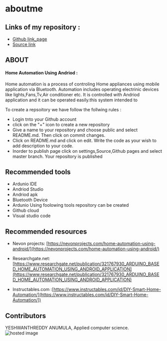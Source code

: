 # aboutme



## Links of my repository :
- [Github link_page](https://yeshwanthreddy2019.github.io/aboutme/ "page")
- [Source link](https://github.com/Yeshwanthreddy2019/aboutme "source")
 
 
 
 ## ABOUT
 
#### Home Automation Using Andriod :
Home automation is a process of controling Home appliances using mobile application via Bluetooth. Automation includes operating electrinic devices like lights,Fans,Tv,Air conditioner etc. It is controlled with Andriod application and it can be operated easily.this system intended to

To create a repsoitory we have follow the follwing rules :
- Login tnto your Github account
- click on the "+" icon to create a new repository
- Give a name to your repository and choose public and select README.md. Then click on commit changes.
- Click on README.md and click on edit. Write the code as your wish to add description to your code.
- Inorder to publish page click on settings,Source,Github pages and select master branch. Your repository is published
## Recommended tools
- Ardunio IDE
- Andriod Studio
- Andriod apk
- Bluetooth Device
- Ardunio 
Using foolowing tools repository can be created
- Github cloud
- Visual studio code

## Recommended resources
- Nevon projects: [https://nevonprojects.com/home-automation-using-android/](https://nevonprojects.com/home-automation-using-android/)

- Researchgate.net: [https://www.researchgate.net/publication/321767930_ARDUINO_BASED_HOME_AUTOMATION_USING_ANDROID_APPLICATION](https://www.researchgate.net/publication/321767930_ARDUINO_BASED_HOME_AUTOMATION_USING_ANDROID_APPLICATION)

- Instructables.com :[https://www.instructables.com/id/DIY-Smart-Home-Automation/](https://www.instructables.com/id/DIY-Smart-Home-Automation/])


## Contributors
YESHWANTHREDDY ANUMULA, Applied computer science. 
![hosted image](https://www.elprocus.com/wp-content/uploads/2014/05/116.jpg "Home Automation")
